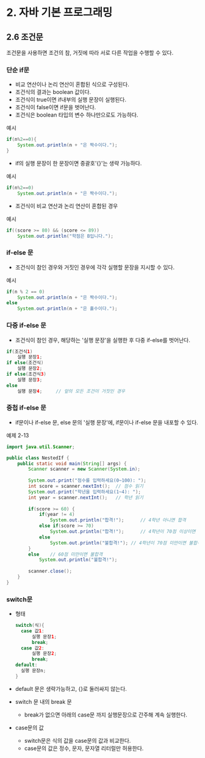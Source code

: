 # 2. 자바 기본 프로그래밍

## 	2.6 조건문

조건문을 사용하면 조건의 참, 거짓에 따라 서로 다른 작업을 수행할 수 있다.

### 단순 if문

* 비교 연산이나 논리 연산이 혼합된 식으로 구성된다.
* 조건식의 결과는 boolean 값이다.
* 조건식이 true이면 if내부의 실행 문장이 실행된다.
* 조건식이 false이면 if문을 벗어난다.
* 조건식은 boolean 타입의 변수 하나만으로도 가능하다.

예시

```java
if(n%2==0){
    System.out.println(n + "은 짝수이다.");
}
```

* if의 실행 문장이 한 문장이면 중괄호'{}'는 생략 가능하다.

예시

```java
if(n%2==0)
    System.out.println(n + "은 짝수이다.");
```

* 조건식이 비교 연산과 논리 연산이 혼합된 경우

예시

```java
if((score >= 80) && (score <= 89))
    System.out.println("학점은 B입니다.");
```

### if-else 문

* 조건식이 참인 경우와 거짓인 경우에 각각 실행할 문장을 지시할 수 있다.

예시

```java
if(n % 2 == 0)
    System.out.println(n + "은 짝수이다.");
else
    System.out.println(n + "은 홀수이다.");
```

### 다중 if-else 문

* 조건식이 참인 경우, 해당하는 '실행 문장'을 실행한 후 다중 if-else를 벗어난다.

```java
if(조건식1)
    실행 문장1;
if else(조건식)
    실행 문장2;
if else(조건식3)
    실행 문장3;
else
    실행 문장4;		// 앞의 모든 조건이 거짓인 경우
```

### 중첩 if-else 문

* if문이나 if-else 문, else 문의 '실행 문장'에, if문이나 if-else 문을 내포할 수 있다.

예제 2-13

```java
import java.util.Scanner;

public class NestedIf {
	public static void main(String[] args) {
		Scanner scanner = new Scanner(System.in);
		
		System.out.print("점수를 입력하세요(0~100): ");
		int score = scanner.nextInt(); 	// 점수 읽기
		System.out.print("학년을 입력하세요(1~4): ");
		int year = scanner.nextInt();	// 학년 읽기
		
		if(score >= 60) {
			if(year != 4)
				System.out.println("합격!");		// 4학년 아니면 합격
			else if(score >= 70)
				System.out.println("합격!");		// 4학년이 70점 이상이면 합격
			else
				System.out.println("불합격!");	// 4학년이 70점 미만이면 불합격
		}
		else	// 60점 미만이면 불합격
			System.out.println("불합격!");
		
		scanner.close();
	}
}
```

### switch문

* 형태

  ```java
  switch(식){
  	case 값1:
  		실행 문장1;
  		break;
  	case 값2:
  		실행 문장2;
  		break;
  default:
  	실행 문장n;
  }
  ```

* default 문은 생략가능하고,  {}로 둘러싸지 않는다.

* switch 문 내의 break 문
  * break가 없으면 아래의 case문 까지 실행문장으로 간주해 계속 실행한다.
* case문의 값
  * switch문은 식의 값을 case문의 값과 비교한다.
  * case문의 값은 정수, 문자, 문자열 리터럴만 허용한다.